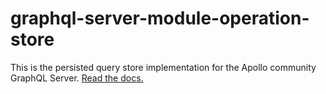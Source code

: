 # graphql-server-module-operation-store

This is the persisted query store implementation for the Apollo community GraphQL Server. [Read the docs.](https://www.apollographql.com/docs/apollo-server/)
